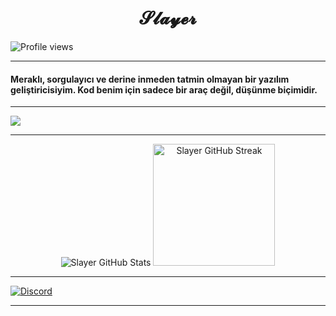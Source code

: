<h1 align="center">𝓢𝓵𝓪𝔂𝓮𝓻</h1>
<img src="https://komarev.com/ghpvc/?username=slayercc1&color=ff69b4&style=flat-square" alt="Profile views"/>

---

#### Meraklı, sorgulayıcı ve derine inmeden tatmin olmayan bir yazılım geliştiricisiyim. Kod benim için sadece bir araç değil, düşünme biçimidir.

---

<p>
  <img src="https://skillicons.dev/icons?i=html,css,js,php,mysql,python,lua"/>
</p>

---

<p align="center">
  <img src="https://github-readme-stats.vercel.app/api?username=slayercc1&show_icons=true&theme=radical&card_width=450" alt="Slayer GitHub Stats" />
  <img src="https://github-readme-streak-stats.herokuapp.com?user=slayercc1&theme=radical&hide_border=false" alt="Slayer GitHub Streak" height="195"/>
</p>

---

<a href="https://discordapp.com/users/851153762550808586"><img src="https://img.shields.io/static/v1?logo=discord&label=&message=Discord&color=36393f&style=flat-square" alt="Discord"></a>

---
